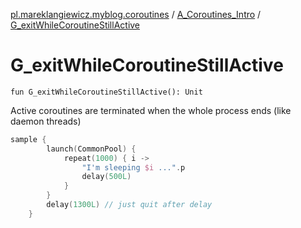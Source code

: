 [pl.mareklangiewicz.myblog.coroutines](../index.md) / [A_Coroutines_Intro](index.md) / [G_exitWhileCoroutineStillActive](.)

# G_exitWhileCoroutineStillActive

`fun G_exitWhileCoroutineStillActive(): Unit`

Active coroutines are terminated when the whole process ends (like daemon threads)

``` kotlin
sample {
        launch(CommonPool) {
            repeat(1000) { i ->
                "I'm sleeping $i ...".p
                delay(500L)
            }
        }
        delay(1300L) // just quit after delay
    }
```

